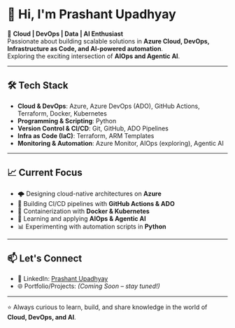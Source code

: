 # 👋 Hi, I'm Prashant Upadhyay  

🚀 **Cloud | DevOps | Data | AI Enthusiast**  
Passionate about building scalable solutions in **Azure Cloud, DevOps, Infrastructure as Code, and AI-powered automation**.  
Exploring the exciting intersection of **AIOps and Agentic AI**.  

---

## 🛠️ Tech Stack  

- **Cloud & DevOps**: Azure, Azure DevOps (ADO), GitHub Actions, Terraform, Docker, Kubernetes  
- **Programming & Scripting**: Python  
- **Version Control & CI/CD**: Git, GitHub, ADO Pipelines  
- **Infra as Code (IaC)**: Terraform, ARM Templates  
- **Monitoring & Automation**: Azure Monitor, AIOps (exploring), Agentic AI  

---

## 📈 Current Focus  

- 🌩️ Designing cloud-native architectures on **Azure**  
- 🔧 Building CI/CD pipelines with **GitHub Actions & ADO**  
- 🐳 Containerization with **Docker & Kubernetes**  
- 🤖 Learning and applying **AIOps & Agentic AI**  
- 📊 Experimenting with automation scripts in **Python**  

---

## 📫 Let's Connect  

- 💼 LinkedIn: [Prashant Upadhyay](https://www.linkedin.com/in/prashant-upadhyay-b1753418b)  
- 🌐 Portfolio/Projects: *(Coming Soon – stay tuned!)*  

---

⭐️ Always curious to learn, build, and share knowledge in the world of **Cloud, DevOps, and AI**.  
